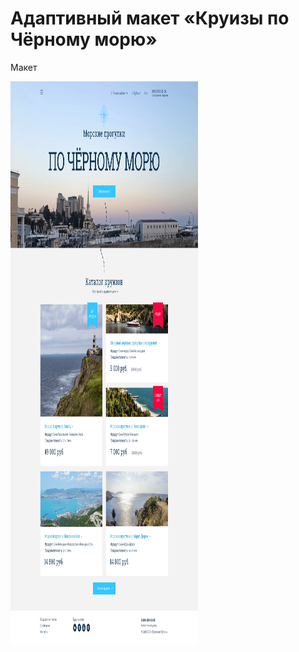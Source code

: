 # Адаптивный макет «Круизы по Чёрному морю»

Макет

<img width="300" height="900" alt="" src="layout_cruises_full.png">
